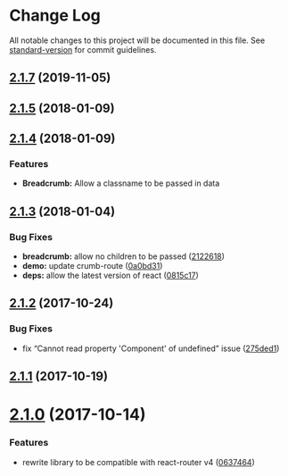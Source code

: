 # Change Log

All notable changes to this project will be documented in this file. See [standard-version](https://github.com/conventional-changelog/standard-version) for commit guidelines.

<a name="2.1.7"></a>
## [2.1.7](https://github.com/nloehlein/react-breadcrumbs/compare/v2.1.3...v2.1.7) (2019-11-05)



<a name="2.1.5"></a>
## [2.1.5](https://github.com/nloehlein/react-breadcrumbs/compare/v2.1.3...v2.1.5) (2018-01-09)



<a name="2.1.4"></a>
## [2.1.4](https://github.com/svenanders/react-breadcrumbs/compare/v2.1.3...v2.1.4) (2018-01-09)


### Features

* **Breadcrumb:** Allow a classname to be passed in data

<a name="2.1.3"></a>
## [2.1.3](https://github.com/svenanders/react-breadcrumbs/compare/v2.1.2...v2.1.3) (2018-01-04)


### Bug Fixes

* **breadcrumb:** allow no children to be passed ([2122618](https://github.com/svenanders/react-breadcrumbs/commit/2122618))
* **demo:** update crumb-route ([0a0bd31](https://github.com/svenanders/react-breadcrumbs/commit/0a0bd31))
* **deps:** allow the latest version of react ([0815c17](https://github.com/svenanders/react-breadcrumbs/commit/0815c17))



<a name="2.1.2"></a>
## [2.1.2](https://github.com/svenanders/react-breadcrumbs/compare/v2.1.1...v2.1.2) (2017-10-24)


### Bug Fixes

* fix “Cannot read property 'Component' of undefined” issue ([275ded1](https://github.com/svenanders/react-breadcrumbs/commit/275ded1))



<a name="2.1.1"></a>
## [2.1.1](https://github.com/svenanders/react-breadcrumbs/compare/v2.1.0...v2.1.1) (2017-10-19)



<a name="2.1.0"></a>
# [2.1.0](https://github.com/svenanders/react-breadcrumbs/compare/v1.6.6...v2.1.0) (2017-10-14)


### Features

* rewrite library to be compatible with react-router v4 ([0637464](https://github.com/svenanders/react-breadcrumbs/commit/0637464))
